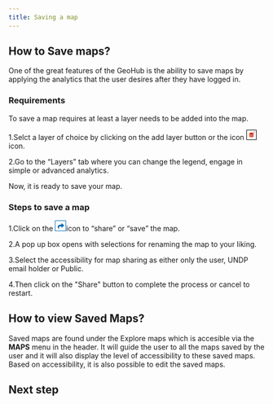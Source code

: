 ```yaml
---
title: Saving a map
---
```


## How to Save maps?

One of the great features of the GeoHub is the ability to save maps by applying the analytics that the user desires after they have logged in.

### Requirements

To save a map requires at least a layer needs to be added into the map.

1.Selct a layer of choice by clicking on the add layer button or the icon ![Add_remove_layer_icon.png](../assets/data/Add_remove_layer_icon.png) icon.

2.Go to the “Layers” tab where you can change the legend, engage in simple or advanced analytics.

Now, it is ready to save your map.

### Steps to save a map

1.Click on the ![Map_Share.png](../assets/data/Map_Share.png)icon to “share” or “save” the map.

2.A pop up box opens with selections for renaming the map to your liking.

3.Select the accessibility for map sharing as either only the user, UNDP email holder or Public.

4.Then click on the "Share" button to complete the process or cancel to restart.

## How to view Saved Maps?

Saved maps are found under the Explore maps which is accesible via the **MAPS** menu in the header.
It will guide the user to all the maps saved by the user and it will also display the level of accessibility to these saved maps.
Based on accessibility, it is also possible to edit the saved maps.

## Next step
